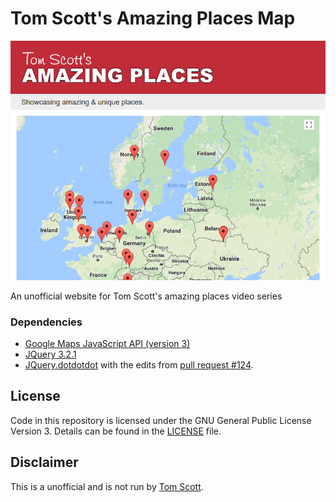 # Tom Scott's Amazing Places Map
![Screenshot](screenshot-2017-08-03.png)

An unofficial website for Tom Scott's amazing places video series

### Dependencies
- [Google Maps JavaScript API (version 3)](https://developers.google.com/maps/documentation/javascript/)
- [JQuery 3.2.1](https://jquery.com/)
- [JQuery.dotdotdot](https://github.com/FrDH/jQuery.dotdotdot) with the edits from [pull request #124](https://github.com/FrDH/jQuery.dotdotdot/pull/124/files).

## License

Code in this repository is licensed under the GNU General Public License Version 3. Details can be found in the [LICENSE](LICENSE) file. 

## Disclaimer

This is a unofficial and is not run by [Tom Scott](https://www.tomscott.com/).
